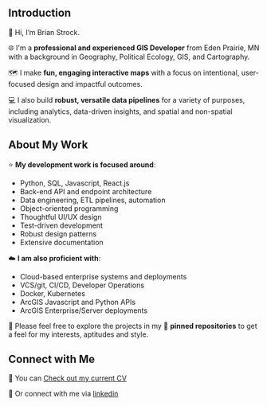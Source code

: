 <h2>Introduction</h2>

👋 Hi, I’m Brian Strock.

🌐 I'm a **professional and experienced GIS Developer** from Eden Prairie, MN with a background in Geography, Political Ecology, GIS, and Cartography.

🗺️ I make **fun, engaging interactive maps** with a focus on intentional, user-focused design and impactful outcomes.

💻 I also build **robust, versatile data pipelines** for a variety of purposes, including analytics, data-driven insights, and spatial and non-spatial visualization.

<h2>About My Work</h2>

⭐ **My development work is focused around**:
- Python, SQL, Javascript, React.js
- Back-end API and endpoint architecture
- Data engineering, ETL pipelines, automation
- Object-oriented programming
- Thoughtful UI/UX design
- Test-driven development
- Robust design patterns
- Extensive documentation

☁️ **I am also proficient with**:
- Cloud-based enterprise systems and deployments
- VCS/git, CI/CD, Developer Operations
- Docker, Kubernetes
- ArcGIS Javascript and Python APIs
- ArcGIS Enterprise/Server deployments

👀 Please feel free to explore the projects in my 📌 **pinned repositories** to get a feel for my interests, aptitudes and style.

<h2>Connect with Me</h2>

📎 You can [Check out my current CV](https://github.com/bstrock/bstrock/blob/main/Strock%2C%20Brian%20-%20%20Sr.%20GIS%20Developer%20-%20CV.docx)

🔌 Or connect with me via [linkedin](https://www.linkedin.com/in/bstrockdev/)


<!---
bstrock/bstrock is a ✨ special ✨ repository because its `README.md` (this file) appears on your GitHub profile.
You can click the Preview link to take a look at your changes.
--->
